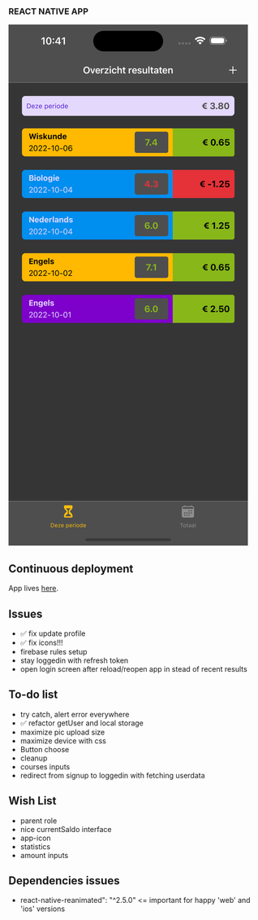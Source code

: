 ### REACT NATIVE APP
![applicatie_example](assets/screenshot.png)
## Continuous deployment

App lives [here](https://sashas-results-tracker.netlify.app/).


## Issues
- ✅ fix update profile
- ✅ fix icons!!! 
- firebase rules setup
- stay loggedin with refresh token
- open login screen after reload/reopen app in stead of recent results

## To-do list
- try catch, alert error everywhere
- ✅ refactor getUser and local storage
- maximize pic upload size
- maximize device with css
- Button choose
- cleanup
- courses inputs
- redirect from signup to loggedin with fetching userdata

## Wish List
- parent role
- nice currentSaldo interface
- app-icon
- statistics
- amount inputs

## Dependencies issues
- react-native-reanimated": "^2.5.0" <= important for happy 'web' and 'ios' versions


